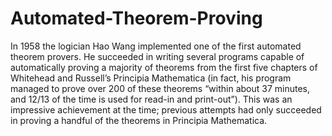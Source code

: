 # Automated-Theorem-Proving
In 1958 the logician Hao Wang implemented one of the first automated theorem provers. He succeeded in writing several programs capable of automatically proving a majority of theorems from the first five chapters of Whitehead and Russell’s Principia Mathematica (in fact, his program managed to prove over 200 of these theorems “within about 37 minutes, and 12/13 of the time is used for read-in and print-out”). This was an impressive achievement at the time; previous attempts had only succeeded in proving a handful of the theorems in Principia Mathematica.
